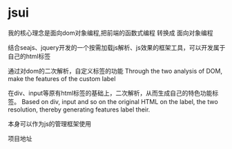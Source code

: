 jsui
=====
我的核心理念是面向dom对象编程,把前端的函数式编程 转换成 面向对象编程


结合seajs、jquery开发的一个按需加载js解析、js效果的框架工具，可以开发属于自己的html标签

通过对dom的二次解析，自定义标签的功能 Through the two analysis of DOM, make the features of the custom label

在div、input等原有html标签的基础上，二次解析，从而生成自己的特色功能标签。 Based on div, input and so on the original HTML on the label, the two resolution, thereby generating features label their.

本身可以作为js的管理框架使用

项目地址


